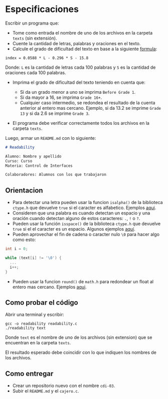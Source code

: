 # Especificaciones

Escribir un programa que: 
  - Tome como entrada el nombre de uno de los archivos en la carpeta `texts` (sin extensión).
  - Cuente la cantidad de letras, palabras y oraciones en el texto.
  - Calcule el grado de dificultad del texto en base a la siguiente [formula](https://en.wikipedia.org/wiki/Coleman%E2%80%93Liau_index#:~:text=The%20Coleman%E2%80%93Liau%20index%20is,necessary%20to%20comprehend%20the%20text.):

```
index = 0.0588 * L - 0.296 * S - 15.8
```

Donde: `L` es la cantidad de letras cada 100 palabras y `S` es la cantidad de oraciones cada 100 palabras.

  - Imprima el grado de dificultad del texto teniendo en cuenta que:
    - Si da un grado menor a uno se imprima `Before Grade 1`.
    - Si da mayor a 16, se imprima `Grade 16+`.
    - Cualquier caso intermedio, se redondea el resultado de la cuenta anterior al entero mas cercano. Ejemplo, si da 13.2 se imprime `Grade 13` y si da 2.6 se imprime `Grade 3`.

  - El programa debe verificar correctamente todos los archivos en la carpeta `texts`. 

Luego, armar un `README.md` con lo siguiente:

```markdown
# Readability

Alumno: Nombre y apellido
Curso: Curso
Materia: Control de Interfaces

Colaboradores: Alumnos con los que trabajaron
```

## Orientacion

- Para detectar una letra pueden usar la funcion `isalpha()` de la biblioteca `ctype.h` que devuelve `true` si el caracter es alfabetico. Ejemplos [aqui](https://www.programiz.com/c-programming/library-function/ctype.h/isalpha).
- Consideren que una palabra es cuando detectan un espacio y una oración cuando detectan alguno de estos caracteres: `.`, `!` o `?`.
- Pueden usar la función `isspace()` de la biblioteca `ctype.h` que devuelve `true` si el el caracter es un espacio. Algunos ejemplos [aquí](https://www.programiz.com/c-programming/library-function/ctype.h/isspace).
- Pueden aprovechar el fin de cadena o caracter nulo `\0` para hacer algo como esto:

```c
int i = 0;

while (text[i] != '\0') {
  ...
  i++;
}
```

- Pueden usar la funcion `round()` de `math.h` para redondear un float al entero mas cercano. Ejemplos [aqui](https://fresh2refresh.com/c-programming/c-arithmetic-functions/c-round-function/).

## Como probar el código

Abrir una terminal y escribir:

```
gcc -o readability readability.c
./readability text
```

Donde `text` es el nombre de uno de los archivos (sin extension) que se encuentran en la carpeta `texts`.

El resultado esperado debe coincidir con lo que indiquen los nombres de los archivos.

## Como entregar

- Crear un repositorio nuevo con el nombre `cdi-03`.
- Subir el `README.md` y el `cajero.c`.
